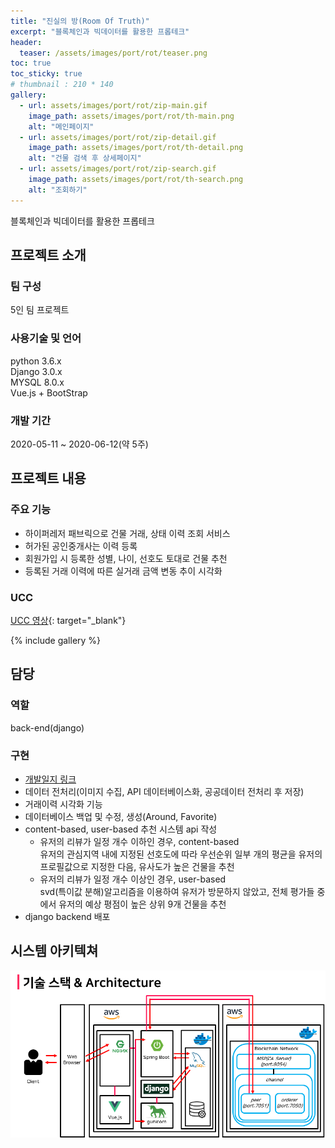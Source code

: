 ```yaml
---
title: "진실의 방(Room Of Truth)"
excerpt: "블록체인과 빅데이터를 활용한 프롭테크"
header:
  teaser: /assets/images/port/rot/teaser.png
toc: true
toc_sticky: true
# thumbnail : 210 * 140
gallery:
  - url: assets/images/port/rot/zip-main.gif
    image_path: assets/images/port/rot/th-main.png
    alt: "메인페이지"
  - url: assets/images/port/rot/zip-detail.gif
    image_path: assets/images/port/rot/th-detail.png
    alt: "건물 검색 후 상세페이지"
  - url: assets/images/port/rot/zip-search.gif
    image_path: assets/images/port/rot/th-search.png
    alt: "조회하기"
---
```

블록체인과 빅데이터를 활용한 프롭테크
## 프로젝트 소개  
### 팀 구성  
 5인 팀 프로젝트
### 사용기술 및 언어    
  python 3.6.x  
  Django 3.0.x  
  MYSQL 8.0.x  
  Vue.js + BootStrap
### 개발 기간  
2020-05-11 ~ 2020-06-12(약 5주)


## 프로젝트 내용
### 주요 기능
 - 하이퍼레저 패브릭으로 건물 거래, 상태 이력 조회 서비스  
 - 허가된 공인중개사는 이력 등록  
 - 회원가입 시 등록한 성별, 나이, 선호도 토대로 건물 추천  
 - 등록된 거래 이력에 따른 실거래 금액 변동 추이 시각화  


### UCC  
[UCC 영상](https://www.youtube.com/watch?v=BEHOrboUUS8){: target="_blank"}

{% include gallery %}


## 담당
### 역할
back-end(django)
### 구현
- [개발일지 링크](/note/rot_log)
- 데이터 전처리(이미지 수집, API 데이터베이스화, 공공데이터 전처리 후 저장)  
- 거래이력 시각화 기능 
- 데이터베이스 백업 및 수정, 생성(Around, Favorite)  
- content-based, user-based 추천 시스템 api 작성  
  + 유저의 리뷰가 일정 개수 이하인 경우, content-based    
  유저의 관심지역 내에 지정된 선호도에 따라 우선순위 일부 개의 평균을 유저의 프로필값으로 지정한 다음, 유사도가 높은 건물을 추천  
  + 유저의 리뷰가 일정 개수 이상인 경우, user-based  
  svd(특이값 분해)알고리즘을 이용하여 유저가 방문하지 않았고, 전체 평가들 중에서 유저의 예상 평점이 높은 상위 9개 건물을 추천  
- django backend 배포  
## 시스템 아키텍쳐  
 ![system architecture](/assets/images/port/rot/system_architecture.png)
